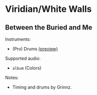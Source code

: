 # Viridian/White Walls

## Between the Buried and Me

Instruments:

  * (Pro) Drums [(preview)](http://pages.cs.wisc.edu/~tolly/customs/?title=viridian-white-walls&artist=between-the-buried-and-me)

Supported audio:

  * `album` (Colors)

Notes:

  * Timing and drums by Grinnz.

